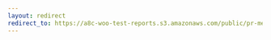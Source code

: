 ```yaml
---
layout: redirect
redirect_to: https://a8c-woo-test-reports.s3.amazonaws.com/public/pr-merge/42782/e2e/index.html
---
```

